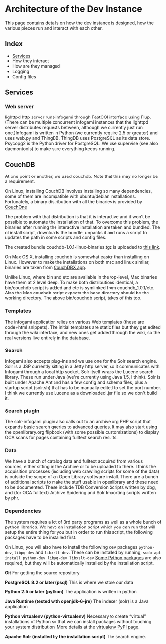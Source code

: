 # Architecture of the Dev Instance

This page contains details on how the dev instance is designed, how the various pieces run and interact with each other.

## Index
* [Services](#services)
* How they interact
* How are they managed
* Logging
* Config files

## Services

### Web server 
lighttpd http server runs infogami through FastCGI interface using Flup. (There can be multiple concurrent infogami instances that the lighttpd server distributes requests between, although we currently just run one.)Infogami is written in Python (we currently require 2.5 or greater) and uses web.py and ThingDB. ThingDB uses PostgreSQL as its data store. Psycopg2 is the Python driver for PostgreSQL. We use supervise (see also daemontools) to make sure everything keeps running.

## CouchDB

At one point or another, we used couchdb. Note that this may no longer be a requirement.

On Linux, installing CouchDB involves installing so many dependencies, some of them are incompatible with ubuntu/debian installations. Fortunately, a binary distribution with all the binaries is provided by [CouchOne](http://www.couchone.com/get)

The problem with that distribution is that it is interactive and it won’t be possible to automate the installation of that. To overcome this problem, the binaries after running the interactive installation are taken and bundled. The ol install script, downloads the bundle, unpacks it and runs a script to updates the path in some scripts and config files.

The created bundle couchdb-1.0.1-linux-binaries.tgz is uploaded to [this link](http://www.archive.org/details/ol_vendor).

On Max OS X, installing couchdb is somewhat easier than installing on Linux. However to make the installations on both mac and linux similar, binaries are taken from [CouchDBX app](http://dl.couchone.com/dl/26f246a0fe23d6a53d532671330bf06d/CouchDBX-1.0.1.1.zip).

Unlike Linux, where bin and etc are available in the top-level, Mac binaries have them at 2 level deep. To make both distributions identical, a bin/couchdb script is added and etc is symlinked from couchdb_1.0.1/etc. Also the Mac couchdb script expects the base directory should be the working directory. The above bin/couchdb script, takes of this too.

### Templates 
The infogami application relies on various Web templates (these are code+html snippets). The initial templates are static files but they get edited through the wiki interface, and new ones get added through the wiki, so the real versions live entirely in the database.

### Search 
Infogami also accepts plug-ins and we use one for the Solr search engine. Solr is a JSP currently sitting in a Jetty http server, so it communicates with Infogami through a local http socket. Solr itself wraps the Lucene search library. These run under Java (we're currently using Java 1.5, I think). Solr is built under Apache Ant and has a few config and schema files, plus a startup script (solr.sh) that has to be manually edited to set the port number. I think we currently use Lucene as a downloaded .jar file so we don't build it.

### Search plugin 
The solr-infogami plugin also calls out to an archive.org PHP script that expands basic search queries to advanced queries. It may also start using the openlibrary.org flipbook (with some possible customizations) to display OCA scans for pages containing fulltext search results.

### Data 
We have a bunch of catalog data and fulltext acquired from various sources, either sitting in the Archive or to be uploaded to there. I think the acquisition processes (including web crawling scripts for some of the data) is outside the scope of an Open Library software install. There are a bunch of additional scripts to make the stuff usable in openlibrary and these need to be documented. These include TDB Conversion Scripts written by dbg, and (for OCA fulltext) Archive Spidering and Solr Importing scripts written by phr. 

### Dependencies

The system requires a lot of 3rd party programs as well as a whole bunch of python libraries. We have an installation script which you can run that will setup the entire thing for you but in order to run this script, the following packages have to be installed first.

On Linux, you will also have to install the following dev packages `python-dev`, `libpq-dev` and `libxslt-dev`. These can be installed by running, `sudo apt install python-dev libpq-dev libxslt-dev` [Some Python packages](https://github.com/internetarchive/openlibrary/tree/master/requirements.txt) are also required, but they will be automatically installed by the installation script.

**Git**
For getting the source repository

**PostgreSQL 8.2 or later (psql)**
This is where we store our data

**Python 2.5 or later (python)**
The application is written in python

**Java Runtime (tested with openjdk-6-jre)**
The indexer (solr) is a Java application

**Python virtualenv (python-virtualenv)**
Necessary to create “virtual” installations of Python so that we can install packages without touching your system distribution. More details at the [virtualenv PyPI page](http://pypi.python.org/pypi/virtualenv).

**Apache Solr (installed by the installation script)**
The search engine.